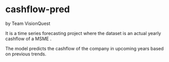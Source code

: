 # cashflow-pred
by Team VisionQuest

It is a time series forecasting project where the dataset is an actual 
yearly cashflow of a MSME . 

The model predicts the cashflow of the company in upcoming years based on previous trends.



